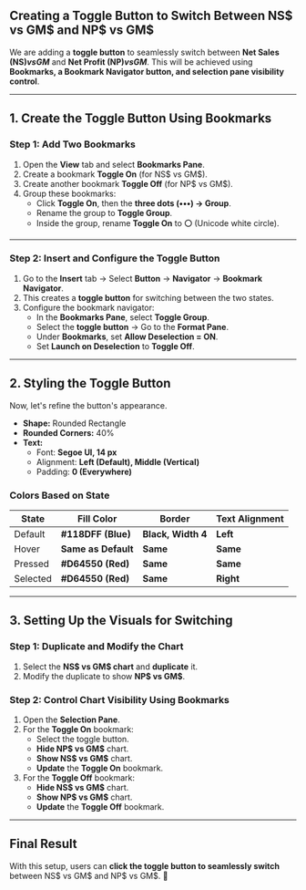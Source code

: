 ## **Creating a Toggle Button to Switch Between NS$ vs GM$ and NP$ vs GM$**  

We are adding a **toggle button** to seamlessly switch between **Net Sales (NS$) vs GM$** and **Net Profit (NP$) vs GM$**. This will be achieved using **Bookmarks, a Bookmark Navigator button, and selection pane visibility control**.  

---

## **1. Create the Toggle Button Using Bookmarks**  

### **Step 1: Add Two Bookmarks**
1. Open the **View** tab and select **Bookmarks Pane**.  
2. Create a bookmark **Toggle On** (for NS$ vs GM$).  
3. Create another bookmark **Toggle Off** (for NP$ vs GM$).  
4. Group these bookmarks:  
   - Click **Toggle On**, then the **three dots (•••) → Group**.  
   - Rename the group to **Toggle Group**.  
   - Inside the group, rename **Toggle On** to **⚪** (Unicode white circle).  

---

### **Step 2: Insert and Configure the Toggle Button**  
1. Go to the **Insert** tab → Select **Button** → **Navigator** → **Bookmark Navigator**.  
2. This creates a **toggle button** for switching between the two states.  
3. Configure the bookmark navigator:  
   - In the **Bookmarks Pane**, select **Toggle Group**.  
   - Select the **toggle button** → Go to the **Format Pane**.  
   - Under **Bookmarks**, set **Allow Deselection = ON**.  
   - Set **Launch on Deselection** to **Toggle Off**.  

---

## **2. Styling the Toggle Button**  
Now, let's refine the button's appearance.  

- **Shape:** Rounded Rectangle  
- **Rounded Corners:** 40%  
- **Text:**  
  - Font: **Segoe UI, 14 px**  
  - Alignment: **Left (Default), Middle (Vertical)**  
  - Padding: **0 (Everywhere)**  

### **Colors Based on State**
| State       | Fill Color  | Border  | Text Alignment |
|------------|------------|---------|--------------|
| Default    | **#118DFF (Blue)** | **Black, Width 4** | **Left** |
| Hover      | **Same as Default** | **Same** | **Same** |
| Pressed    | **#D64550 (Red)** | **Same** | **Same** |
| Selected   | **#D64550 (Red)** | **Same** | **Right** |

---

## **3. Setting Up the Visuals for Switching**  

### **Step 1: Duplicate and Modify the Chart**
1. Select the **NS$ vs GM$ chart** and **duplicate** it.  
2. Modify the duplicate to show **NP$ vs GM$**.  

### **Step 2: Control Chart Visibility Using Bookmarks**  
1. Open the **Selection Pane**.  
2. For the **Toggle On** bookmark:  
   - Select the toggle button.  
   - **Hide NP$ vs GM$** chart.  
   - **Show NS$ vs GM$** chart.  
   - **Update** the **Toggle On** bookmark.  
3. For the **Toggle Off** bookmark:  
   - **Hide NS$ vs GM$** chart.  
   - **Show NP$ vs GM$** chart.  
   - **Update** the **Toggle Off** bookmark.  

---

## **Final Result**
With this setup, users can **click the toggle button to seamlessly switch** between NS$ vs GM$ and NP$ vs GM$. 🚀
